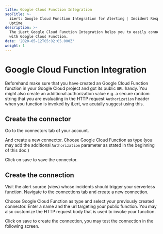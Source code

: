 ```yaml
---
title: Google Cloud Function Integration
seoTitle: >-
  iLert: Google Cloud Function Integration for Alerting | Incident Response |
  Uptime
description: >-
  The iLert Google Cloud Function Integration helps you to easily connect iLert
  with Google Cloud Function.
date: '2020-05-12T05:02:05.000Z'
weight: 1
---
```


# Google Cloud Function Integration

Beforehand make sure that you have created an Google Cloud Function function in your Google Cloud project and got its public `URL` handy. You might also create an additional authorization value e.g. a secure random string that you are evaluating in the HTTP request `Authorization` header when you function is invoked by iLert, we acutally suggest using this.

## Create the connector <a id="connector"></a>

Go to the connectors tab of your account.

And create a new connector. Choose Google Cloud Function as type \(you may add the additional `Authorization` parameter as stated in the beginning of this doc.\)

Click on save to save the connector.

## Create the connection <a id="connection"></a>

Visit the alert source \(view\) whose incidents should trigger your serverless function. Navigate to the connections tab and create a new connection.

Choose Google Cloud Function as type and select your previously created connector. Enter a name and the url targeting your public function. You may also customize the HTTP request body that is used to invoke your function.

Click on save to create the connection, you may test the connection in the following screen.

